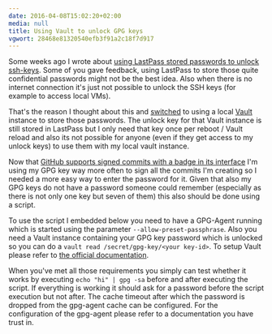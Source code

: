 ```yaml
---
date: 2016-04-08T15:02:20+02:00
media: null
title: Using Vault to unlock GPG keys
vgwort: 28468e81320540efb3f91a2c18f7d917
---
```


Some weeks ago I wrote about [using LastPass stored passwords to unlock ssh-keys](https://luzifer.io/blog/using-lastpass-to-unlock-ssh-keys). Some of you gave feedback, using LastPass to store those quite confidential passwords might not be the best idea. Also when there is no internet connection it's just not possible to unlock the SSH keys (for example to access local VMs).

That's the reason I thought about this and [switched](https://gist.github.com/Luzifer/4d7658fe9fa461512f8f7c072c8c23b9) to using a local [Vault](https://www.vaultproject.io/) instance to store those passwords. The unlock key for that Vault instance is still stored in LastPass but I only need that key once per reboot / Vault reload and also its not possible for anyone (even if they get access to my unlock keys) to use them with my local vault instance.

Now that [GitHub supports signed commits with a badge in its interface](https://github.com/blog/2144-gpg-signature-verification) I'm using my GPG key way more often to sign all the commits I'm creating so I needed a more easy way to enter the password for it. Given that also my GPG keys do not have a password someone could remember (especially as there is not only one key but seven of them) this also should be done using a script.

To use the script I embedded below you need to have a GPG-Agent running which is started using the parameter `--allow-preset-passphrase`. Also you need a Vault instance containing your GPG key password which is unlocked so you can do a `vault read /secret/gpg-key/<your key-id>`. To setup Vault please refer to [the official documentation](https://www.vaultproject.io/docs/index.html).

When you've met all those requirements you simply can test whether it works by executing `echo "hi" | gpg -sa` before and after executing the script. If everything is working it should ask for a password before the script execution but not after. The cache timeout after which the password is dropped from the gpg-agent cache can be configured. For the configuration of the gpg-agent please refer to a documentation you have trust in.

<script src="https://gist.github.com/Luzifer/e021a1ffa696c3562d3ee0203ec35c09.js"></script>
